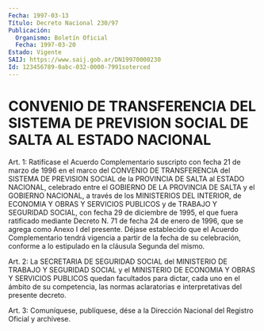 ```yaml
---
Fecha: 1997-03-13
Título: Decreto Nacional 230/97
Publicación:
  Organismo: Boletín Oficial
  Fecha: 1997-03-20
Estado: Vigente
SAIJ: https://www.saij.gob.ar/DN19970000230
Id: 123456789-0abc-032-0000-7991soterced
---
```

# CONVENIO DE TRANSFERENCIA DEL SISTEMA DE PREVISION SOCIAL DE SALTA AL ESTADO NACIONAL

<a id="1"></a>
Art. 1: Ratifícase el Acuerdo Complementario suscripto con fecha 21 de marzo de 1996 en el marco del CONVENIO DE TRANSFERENCIA del SISTEMA DE PREVISION SOCIAL de la PROVINCIA DE SALTA al ESTADO NACIONAL, celebrado entre el GOBIERNO DE LA PROVINCIA DE SALTA y el GOBIERNO NACIONAL, a través de los MINISTERIOS DEL INTERIOR, de ECONOMIA Y OBRAS Y SERVICIOS PUBLICOS y de TRABAJO Y SEGURIDAD SOCIAL, con fecha 29 de diciembre de 1995, el que fuera ratificado mediante Decreto N. 71 de fecha 24 de enero de 1996, que se agrega como Anexo I del presente. Déjase establecido que el Acuerdo Complementario tendrá vigencia a partir de la fecha de su celebración, conforme a lo estipulado en la cláusula Segunda del mismo.

<a id="2"></a>
Art. 2: La SECRETARIA DE SEGURIDAD SOCIAL del MINISTERIO DE TRABAJO Y SEGURIDAD SOCIAL y el MINISTERIO  DE ECONOMIA Y OBRAS Y SERVICIOS PUBLICOS quedan facultados para dictar, cada uno en el ámbito de su competencia, las normas aclaratorias e interpretativas del presente decreto.

<a id="3"></a>
Art. 3: Comuníquese, publíquese, dése  a  la Dirección Nacional del Registro Oficial y archívese.